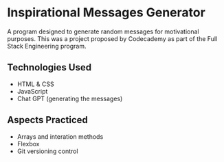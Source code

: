 # Inspirational Messages Generator

A program designed to generate random messages for motivational purposes. This was a project proposed by Codecademy as part of the Full Stack Engineering program.

## Technologies Used

- HTML & CSS
- JavaScript
- Chat GPT (generating the messages)

## Aspects Practiced

- Arrays and interation methods
- Flexbox
- Git versioning control